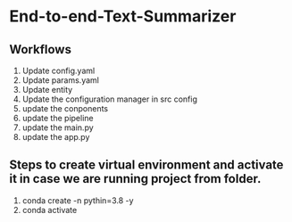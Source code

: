# End-to-end-Text-Summarizer


## Workflows

1. Update config.yaml
2. Update params.yaml
3. Update entity
4. Update the configuration manager in src config
5. update the conponents
6. update the pipeline
7. update the main.py
8. update the app.py

## Steps to create virtual environment and activate it in case we are running project from folder.
1. conda create -n <projectname> pythin=3.8 -y
2. conda activate <projectname>
